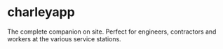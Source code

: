 # charleyapp
The complete companion on site. Perfect for engineers, contractors and workers at the various service stations.
